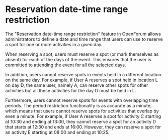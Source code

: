 # Reservation date-time range restriction

The "Reservation date-time range restriction" feature in OpenForum allows administrators to define a date and time range that users can use to reserve a spot for one or more activities in a given day.

When reserving a spot, users must reserve a spot (or mark themselves as absent) for each of the days of the event. This ensures that the user is committed to attending the event for all the selected days.

In addition, users cannot reserve spots in events held in a different location on the same day. For example, if User A reserves a spot held in location L on day D, the same user, namely A, can reserve other spots for other activities but all these activities for the day D must be held in L.

Furthermore, users cannot reserve spots for events with overlapping time periods. The period restriction functionality is as accurate as a minute, which means that users cannot reserve spots for activities that overlap by even a minute. For example, if User A reserves a spot for activity C starting at 10:30 and ending at 13:00, they cannot reserve a spot for an activity D that starts at 12:30 and ends at 16:00. However, they can reserve a spot for an activity E starting at 08:00 and ending at 10:25.
